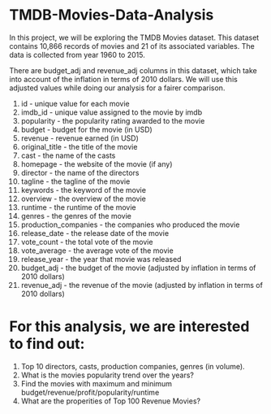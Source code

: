 # TMDB-Movies-Data-Analysis
In this project, we will be exploring the TMDB Movies dataset. This dataset contains 10,866 records of movies and 21 of its associated variables. The data is collected from year 1960 to 2015.

There are budget_adj and revenue_adj columns in this dataset, which take into account of the inflation in terms of 2010 dollars. We will use this adjusted values while doing our analysis for a fairer comparison.

1. id - unique value for each movie
2. imdb_id - unique value assigned to the movie by imdb
3. popularity - the popularity rating awarded to the movie
4. budget - budget for the movie (in USD)
5. revenue - revenue earned (in USD)
6. original_title - the title of the movie
7. cast - the name of the casts
8. homepage - the website of the movie (if any)
9. director - the name of the directors
10. tagline - the tagline of the movie
11. keywords - the keyword of the movie
12. overview - the overview of the movie
13. runtime - the runtime of the movie
14. genres - the genres of the movie
15. production_companies - the companies who produced the movie
16. release_date - the release date of the movie
17. vote_count - the total vote of the movie
18. vote_average - the average vote of the movie
19. release_year - the year that movie was released
20. budget_adj - the budget of the movie (adjusted by inflation in terms of 2010 dollars)
21. revenue_adj - the revenue of the movie (adjusted by inflation in terms of 2010 dollars)

# For this analysis, we are interested to find out:

1. Top 10 directors, casts, production companies, genres (in volume).
2. What is the movies popularity trend over the years?
3. Find the movies with maximum and minimum budget/revenue/profit/popularity/runtime
4. What are the properities of Top 100 Revenue Movies?
